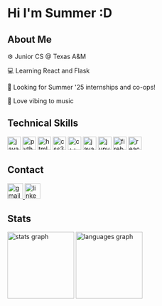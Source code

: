<!--
**sumshiu/sumshiu** is a ✨ _special_ ✨ repository because its `README.md` (this file) appears on your GitHub profile.

Here are some ideas to get you started:

- 🔭 I’m currently working on ...
- 🌱 I’m currently learning ...
- 👯 I’m looking to collaborate on ...
- 🤔 I’m looking for help with ...
- 💬 Ask me about ...
- 📫 How to reach me: ...
- 😄 Pronouns: ...
- ⚡ Fun fact: ...
-->
# Hi I'm Summer :D

## About Me
⚙️ Junior CS @ Texas A&M

💻 Learning React and Flask

🔭 Looking for Summer '25 internships and co-ops!

🌃 Love vibing to music

###
## Technical Skills
<div align="left">
  <img src="https://img.shields.io/badge/Javascript-gray?style=for-the-badge&logo=javascript" height="30" alt="javascript logo"  />
  <img src="https://img.shields.io/badge/Python-4584b6?style=for-the-badge&logo=python&logoColor=ffde57" height="30" alt="python logo"  />
  <img src="https://img.shields.io/badge/HTML5-orange?style=for-the-badge&logo=html5&logoColor=white" height="30" alt="html5 logo"  />
  <img src="https://img.shields.io/badge/CSS3-2965f1?style=for-the-badge&logo=css3&logoColor=white" height="30" alt="css3 logo"  />
  <img src="https://img.shields.io/badge/C++-044F88?style=for-the-badge&logo=cplusplus&logoColor=white" height="30" alt="c++ logo"  />
  <img src="https://img.shields.io/badge/Java-red?style=for-the-badge&logo=buymeacoffee&logoColor=white" height="30" alt="java logo"  />
  <img src="https://img.shields.io/badge/Juypter Notebook-F37626?style=for-the-badge&logo=Jupyter&logoColor=white" height="30" alt="jupyter logo"  />
  <img src="https://img.shields.io/badge/Firebase-f6820d?style=for-the-badge&logo=firebase&logoColor=white" height="30" alt="firebase logo"  />
  <img src="https://img.shields.io/badge/React-61DBFB?style=for-the-badge&logo=react&logoColor=white" height="30" alt="react logo"  />
</div>


###

## Contact
<div align="left">
  <a href='mailto:summerrwong19@gmail.com'> <img src="https://img.shields.io/static/v1?message=Gmail&logo=gmail&label=&color=D14836&logoColor=white&labelColor=&style=for-the-badge" height="35" alt="gmail logo"/> </a>
  <a href='https://www.linkedin.com/in/summerrwong/'> <img src="https://img.shields.io/static/v1?message=LinkedIn&logo=linkedin&label=&color=0077B5&logoColor=white&labelColor=&style=for-the-badge" height="35" alt="linkedin logo"/> </a>
</div>

###

## Stats
<div align="left">
  <img src="https://github-readme-stats.vercel.app/api?username=sumshiu&hide_title=false&hide_rank=false&show_icons=true&include_all_commits=true&count_private=true&disable_animations=false&theme=dracula&locale=en&hide_border=false&order=1" height="150" alt="stats graph"  />
  <img src="https://github-readme-stats.vercel.app/api/top-langs?username=sumshiu&locale=en&hide_title=false&layout=compact&card_width=320&langs_count=5&theme=dracula&hide_border=false&order=2" height="150" alt="languages graph"  />
</div>


